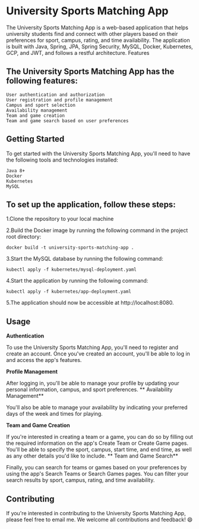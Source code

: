 # **University Sports Matching App**

The University Sports Matching App is a web-based application that helps university students find and connect with other players based on their preferences for sport, campus, rating, and time availability. The application is built with Java, Spring, JPA, Spring Security, MySQL, Docker, Kubernetes, GCP, and JWT, and follows a restful architecture.
Features

## **The University Sports Matching App has the following features:**

    User authentication and authorization
    User registration and profile management
    Campus and sport selection
    Availability management
    Team and game creation
    Team and game search based on user preferences

## **Getting Started**

To get started with the University Sports Matching App, you'll need to have the following tools and technologies installed:

    Java 8+
    Docker
    Kubernetes
    MySQL

## **To set up the application, follow these steps:**

  1.Clone the repository to your local machine

  2.Build the Docker image by running the following command in the project root directory:
  
  `docker build -t university-sports-matching-app .`
  
  3.Start the MySQL database by running the following command:
  
  `kubectl apply -f kubernetes/mysql-deployment.yaml`

  4.Start the application by running the following command:
  
  `kubectl apply -f kubernetes/app-deployment.yaml`
  
  5.The application should now be accessible at http://localhost:8080.
  
## **Usage**

**Authentication**

To use the University Sports Matching App, you'll need to register and create an account. Once you've created an account, you'll be able to log in and access the app's features.

**Profile Management**

After logging in, you'll be able to manage your profile by updating your personal information, campus, and sport preferences.
**
Availability Management**

You'll also be able to manage your availability by indicating your preferred days of the week and times for playing.

**Team and Game Creation**

If you're interested in creating a team or a game, you can do so by filling out the required information on the app's Create Team or Create Game pages. You'll be able to specify the sport, campus, start time, and end time, as well as any other details you'd like to include.
**
Team and Game Search**

Finally, you can search for teams or games based on your preferences by using the app's Search Teams or Search Games pages. You can filter your search results by sport, campus, rating, and time availability.

## **Contributing**

If you're interested in contributing to the University Sports Matching App, please feel free to email me. We welcome all contributions and feedback! :smile:
